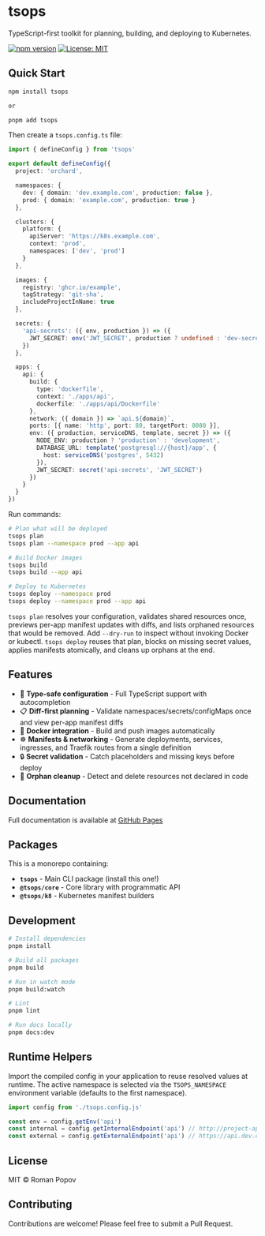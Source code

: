 # tsops

TypeScript-first toolkit for planning, building, and deploying to Kubernetes.

[![npm version](https://badge.fury.io/js/tsops.svg)](https://www.npmjs.com/package/tsops)
[![License: MIT](https://img.shields.io/badge/License-MIT-yellow.svg)](https://opensource.org/licenses/MIT)

## Quick Start

```bash
npm install tsops

or

pnpm add tsops
```

Then create a `tsops.config.ts` file:

```typescript
import { defineConfig } from 'tsops'

export default defineConfig({
  project: 'orchard',

  namespaces: {
    dev: { domain: 'dev.example.com', production: false },
    prod: { domain: 'example.com', production: true }
  },

  clusters: {
    platform: {
      apiServer: 'https://k8s.example.com',
      context: 'prod',
      namespaces: ['dev', 'prod']
    }
  },

  images: {
    registry: 'ghcr.io/example',
    tagStrategy: 'git-sha',
    includeProjectInName: true
  },

  secrets: {
    'api-secrets': ({ env, production }) => ({
      JWT_SECRET: env('JWT_SECRET', production ? undefined : 'dev-secret')
    })
  },

  apps: {
    api: {
      build: {
        type: 'dockerfile',
        context: './apps/api',
        dockerfile: './apps/api/Dockerfile'
      },
      network: ({ domain }) => `api.${domain}`,
      ports: [{ name: 'http', port: 80, targetPort: 8080 }],
      env: ({ production, serviceDNS, template, secret }) => ({
        NODE_ENV: production ? 'production' : 'development',
        DATABASE_URL: template('postgresql://{host}/app', {
          host: serviceDNS('postgres', 5432)
        }),
        JWT_SECRET: secret('api-secrets', 'JWT_SECRET')
      })
    }
  }
})
```

Run commands:

```bash
# Plan what will be deployed
tsops plan
tsops plan --namespace prod --app api

# Build Docker images
tsops build
tsops build --app api

# Deploy to Kubernetes
tsops deploy --namespace prod
tsops deploy --namespace prod --app api
```

`tsops plan` resolves your configuration, validates shared resources once, previews per-app manifest updates with diffs, and lists orphaned resources that would be removed. Add `--dry-run` to inspect without invoking Docker or kubectl. `tsops deploy` reuses that plan, blocks on missing secret values, applies manifests atomically, and cleans up orphans at the end.

## Features

- 🎯 **Type-safe configuration** - Full TypeScript support with autocompletion
- 📋 **Diff-first planning** - Validate namespaces/secrets/configMaps once and view per-app manifest diffs
- 🐳 **Docker integration** - Build and push images automatically
- ☸️ **Manifests & networking** - Generate deployments, services, ingresses, and Traefik routes from a single definition
- 🔒 **Secret validation** - Catch placeholders and missing keys before deploy
- 🧹 **Orphan cleanup** - Detect and delete resources not declared in code

## Documentation

Full documentation is available at [GitHub Pages](https://pom4h.github.io/tsops/)

## Packages

This is a monorepo containing:

- **`tsops`** - Main CLI package (install this one!)
- **`@tsops/core`** - Core library with programmatic API
- **`@tsops/k8`** - Kubernetes manifest builders

## Development

```bash
# Install dependencies
pnpm install

# Build all packages
pnpm build

# Run in watch mode
pnpm build:watch

# Lint
pnpm lint

# Run docs locally
pnpm docs:dev
```

## Runtime Helpers

Import the compiled config in your application to reuse resolved values at runtime. The active namespace is selected via the `TSOPS_NAMESPACE` environment variable (defaults to the first namespace).

```typescript
import config from './tsops.config.js'

const env = config.getEnv('api')
const internal = config.getInternalEndpoint('api') // http://project-api.dev.svc.cluster.local:3000
const external = config.getExternalEndpoint('api') // https://api.dev.example.com (if network configured)
```

## License

MIT © Roman Popov

## Contributing

Contributions are welcome! Please feel free to submit a Pull Request.
